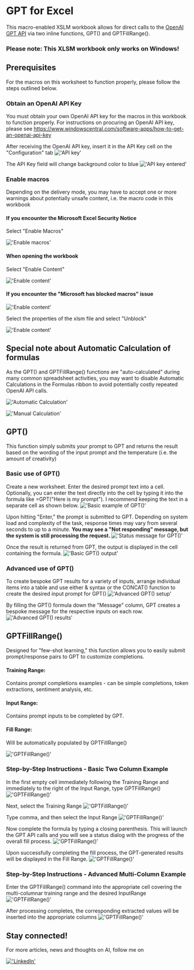 # GPT for Excel
This macro-enabled XSLM workbook allows for direct calls to the [OpenAI GPT API](https://openai.com/product#made-for-developers) via two inline functions, GPT() and GPTFillRange(). 
### Please note: This XLSM workbook only works on Windows!

## Prerequisites
For the macros on this worksheet to function properly, please follow the steps outlined below.

### Obtain an OpenAI API Key
You must obtain your own OpenAI API key for the macros in this workbook to function properly.
For instructions on procuring an OpenAI API key, please see 
https://www.windowscentral.com/software-apps/how-to-get-an-openai-api-key

After receiving the OpenAI API key, insert it in the API Key cell on the "Configuration" tab
!['API key'](/assets/001-enter-api-key.png)

The API Key field will change background color to blue
!['API key entered'](/assets/002-enter-api-key.png)

### Enable macros
Depending on the delivery mode, you may have to accept one or more warnings about potentially unsafe content, i.e. the macro code in this workbook 

#### If you encounter the Microsoft Excel Security Notice
Select "Enable Macros"

!['Enable macros'](/assets/003-ms-security-warning.png)

#### When opening the workbook
Select "Enable Content"

!['Enable content'](/assets/004-enable-content.png)

#### If you encounter the "Microsoft has blocked macros" issue
!['Enable content'](/assets/005-ms-blocked.png)

Select the properties of the xlsm file and select "Unblock"

!['Enable content'](/assets/006-ms-unblock.png)

## Special note about Automatic Calculation of formulas
As the GPT() and GPTFillRange() functions are "auto-calculated" during many common spreadsheet activities, you may want to disable Automatic Calculations in the Formulas ribbon to avoid potentially costly repeated OpenAI API calls.

!['Automatic Calculation'](/assets/013-automatic-calculation.png)

!['Manual Calculation'](/assets/014-manual-calculation.png)


## GPT()
This function simply submits your prompt to GPT and returns the result based on the wording of the input prompt and the temperature (i.e. the amount of creativity)

### Basic use of GPT()
Create a new worksheet. Enter the desired prompt text into a cell. Optionally, you can enter the text directly into the cell by typing it into the formula like =GPT("Here is my prompt"). I recommend keeping the text in a separate cell as shown below. 
!['Basic example of GPT()'](/assets/007-gpt-simple.png)

Upon hitting "Enter," the prompt is submitted to GPT. Depending on system load and complexity of the task, response times may vary from several seconds to up to a minute. <b> You may see a "Not responding" message, but the system is still processing the request. </b>
!['Status message for GPT()'](/assets/008-gpt-dialog.png)

Once the result is returned from GPT, the output is displayed in the cell containing the formula.
!['Basic GPT() output'](/assets/009-gpt-simple-complete.png)

### Advanced use of GPT()
To create bespoke GPT results for a variety of inputs, arrange individual items into a table and use either & syntax or the CONCAT() function to create the desired input prompt for GPT()
!['Advanced GPT() setup'](/assets/010-gpt-simple-concat.png)

By filling the GPT() formula down the "Message" column, GPT creates a bespoke message for the respective inputs on each row.
!['Advanced GPT() results'](/assets/011-gpt-simple-concat-complete.png)

## GPTFillRange()
Designed for "few-shot learning," this function allows you to easily submit prompt/response pairs to GPT to customize completions.

#### Training Range:
Contains prompt completions examples - can be simple completions, token extractions, sentiment analysis, etc.

#### Input Range:
Contains prompt inputs to be completed by GPT.

#### Fill Range:
Will be automatically populated by GPTFillRange()

!['GPTFillRange()'](/assets/012-fill-range-01.png)

### Step-by-Step Instructions - Basic Two Column Example

In the first empty cell immediately following the Training Range and immediately to the right of the Input Range, type GPTFillRange()
!['GPTFillRange()'](/assets/012-fill-range-02.png)

Next, select the Training Range
!['GPTFillRange()'](/assets/012-fill-range-03.png)

Type  comma, and then select the Input Range
!['GPTFillRange()'](/assets/012-fill-range-04.png)

Now complete the formula by typing a closing parenthesis. This will launch the GPT API calls and you will see a status dialog with the progress of the overall fill process. 
!['GPTFillRange()'](/assets/012-fill-range-05.png)

Upon successfully completing the fill process, the GPT-generated results will be displayed in the Fill Range.
!['GPTFillRange()'](/assets/012-fill-range-06.png)

### Step-by-Step Instructions - Advanced Multi-Column Example

Enter the GPTFillRange() command into the appropriate cell covering the multi-columnar training range and the desired InputRange
!['GPTFillRange()'](/assets/012-fill-range-08.png)

After processing completes, the corresponding extracted values will be inserted into the appropriate columns
!['GPTFillRange()'](/assets/012-fill-range-09.png)


## Stay connected!
For more articles, news and thoughts on AI, follow me on 

[!['LinkedIn'](/assets/linkedin.png)](https://www.linkedin.com/in/bjornaustraat/)


